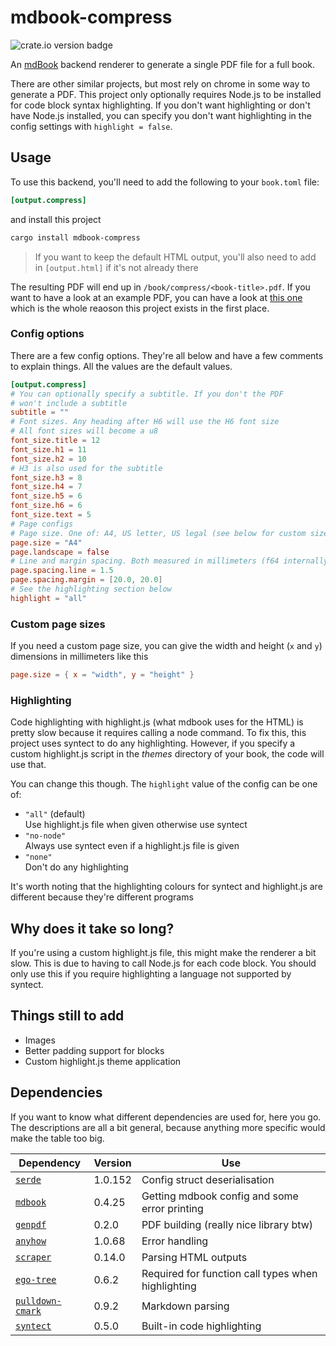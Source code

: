 # mdbook-compress

<img src="https://img.shields.io/crates/v/mdbook-compress.svg" alt="crate.io version badge">

An [mdBook](https://github.com/rust-lang/mdBook) backend renderer to generate a single PDF file for a full book.

There are other similar projects, but most rely on chrome in some way to generate a PDF. This project only optionally
requires Node.js to be installed for code block syntax highlighting. If you don't want highlighting or don't have Node.js installed, you can specify you don't want highlighting in the config settings with `highlight = false`.

## Usage

To use this backend, you'll need to add the following to your `book.toml` file:

```toml
[output.compress]
```

and install this project

```bash
cargo install mdbook-compress
```

> If you want to keep the default HTML output, you'll also need to add in `[output.html]` if it's not already there

The resulting PDF will end up in `/book/compress/<book-title>.pdf`. If you want to have a look at an example PDF, you can have a look at [this one](https://github.com/heyitsdoodler/hbml/blob/main/docs/book/compress/HBML%20Tutorial.pdf) which is the whole reaoson this project exists in the first place.

### Config options

There are a few config options. They're all below and have a few comments to explain things. All the values are the default values.

```toml
[output.compress]
# You can optionally specify a subtitle. If you don't the PDF
# won't include a subtitle
subtitle = ""
# Font sizes. Any heading after H6 will use the H6 font size
# All font sizes will become a u8
font_size.title = 12
font_size.h1 = 11
font_size.h2 = 10
# H3 is also used for the subtitle
font_size.h3 = 8
font_size.h4 = 7
font_size.h5 = 6
font_size.h6 = 6
font_size.text = 5
# Page configs
# Page size. One of: A4, US letter, US legal (see below for custom sizes)
page.size = "A4"
page.landscape = false
# Line and margin spacing. Both measured in millimeters (f64 internally)
page.spacing.line = 1.5
page.spacing.margin = [20.0, 20.0]
# See the highlighting section below
highlight = "all"
```

### Custom page sizes

If you need a custom page size, you can give the width and height (`x` and `y`) dimensions in millimeters like this
```toml
page.size = { x = "width", y = "height" }
```

### Highlighting

Code highlighting with highlight.js (what mdbook uses for the HTML) is pretty slow because it requires calling a node command. To fix this, this project uses syntect to do any highlighting. However, if you specify a custom highlight.js script in the _themes_ directory of your book, the code will use that.

You can change this though. The `highlight` value of the config can be one of:
- `"all"` (default)\
  Use highlight.js file when given otherwise use syntect 
- `"no-node"`\
  Always use syntect even if a highlight.js file is given
- `"none"`\
  Don't do any highlighting

It's worth noting that the highlighting colours for syntect and highlight.js are different because they're different programs

## Why does it take so long?

If you're using a custom highlight.js file, this might make the renderer a bit slow. This is due to having to call Node.js for each code block. You should only use this if you require highlighting a language not supported by syntect.

## Things still to add

- Images
- Better padding support for blocks
- Custom highlight.js theme application

## Dependencies

If you want to know what different dependencies are used for, here you go. The descriptions are all a bit general, because anything more specific would make the table too big.

| Dependency                                                        | Version | Use                                                |
|-------------------------------------------------------------------|---------|----------------------------------------------------|
| [`serde`](https://crates.io/crates/serde/1.0.152)                 | 1.0.152 | Config struct deserialisation                      |
| [`mdbook`](https://crates.io/crates/mdbook/0.4.25)                | 0.4.25  | Getting mdbook config and some error printing      |
| [`genpdf`](https://crates.io/crates/genpdf/0.2.0)                 | 0.2.0   | PDF building (really nice library btw)             |
| [`anyhow`](https://crates.io/crates/anyhow/1.0.68)                | 1.0.68  | Error handling                                     |
| [`scraper`](https://crates.io/crates/scraper/0.14.0)              | 0.14.0  | Parsing HTML outputs                               |
| [`ego-tree`](https://crates.io/crates/ego-tree/0.6.2)             | 0.6.2   | Required for function call types when highlighting |
| [`pulldown-cmark`](https://crates.io/crates/pulldown-cmark/0.9.2) | 0.9.2   | Markdown parsing                                   |
| [`syntect`](https://crates.io/crates/syntect/0.5.0)               | 0.5.0   | Built-in code highlighting                         |
